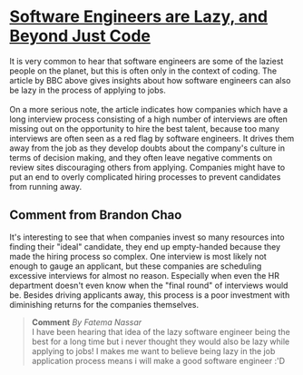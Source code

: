 # [Software Engineers are Lazy, and Beyond Just Code](https://www.bbc.com/worklife/article/20210727-the-rise-of-never-ending-job-interviews)

It is very common to hear that software engineers are some of the laziest people on the planet, but this is often only in the context of coding. The article by BBC above gives insights about how software engineers can also be lazy in the process of applying to jobs.<br><br>
On a more serious note, the article indicates how companies which have a long interview process consisting of a high number of interviews are often missing out on the opportunity to hire the best talent, because too many interviews are often seen as a red flag by software engineers. It drives them away from the job as they develop doubts about the company's culture in terms of decision making, and they often leave negative comments on review sites discouraging others from applying. Companies might have to put an end to overly complicated hiring processes to prevent candidates from running away.

## Comment from Brandon Chao
It's interesting to see that when companies invest so many resources into finding their "ideal" candidate, they end up empty-handed because they made the hiring process so complex. One interview is most likely not enough to gauge an applicant, but these companies are scheduling excessive interviews for almost no reason. Especially when even the HR department doesn't even know when the "final round" of interviews would be. Besides driving applicants away, this process is a poor investment with diminishing returns for the companies themselves. 

><b>Comment</b> <i>By Fatema Nassar</i> <br> I have been hearing that idea of the lazy software engineer being the best for a long time but i never thought they would also be lazy while applying to jobs! I makes me want to believe being lazy in the job application process means i will make a good software engineer :'D

